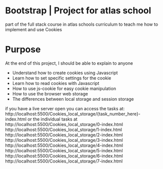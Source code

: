 # Bootstrap | Project for atlas school
part of the full stack course in atlas schools curriculum to teach me how to implement and use Cookies
# Purpose
At the end of this project, I should be able to explain to anyone

- Understand how to create cookies using Javascript
- Learn how to set specific settings for the cookie
- Learn how to read cookies with Javascript
- How to use js-cookie for easy cookie manipulation
- How to use the browser web storage
- The differences between local storage and session storage

if you have a live server open you can access the tasks at: http://localhost:5500/Cookies_local_storage/{task_number_here}-index.html or the individual tasks at
http://localhost:5500/Cookies_local_storage/0-index.html
http://localhost:5500/Cookies_local_storage/1-index.html
http://localhost:5500/Cookies_local_storage/2-index.html
http://localhost:5500/Cookies_local_storage/3-index.html
http://localhost:5500/Cookies_local_storage/4-index.html
http://localhost:5500/Cookies_local_storage/5-index.html
http://localhost:5500/Cookies_local_storage/6-index.html
http://localhost:5500/Cookies_local_storage/7-index.html
